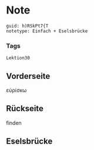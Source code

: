 # Note
```
guid: h)RSkPt7{T
notetype: Einfach + Eselsbrücke
```

### Tags
```
Lektion30
```

## Vorderseite
εὑρίσκω

## Rückseite
finden

## Eselsbrücke


